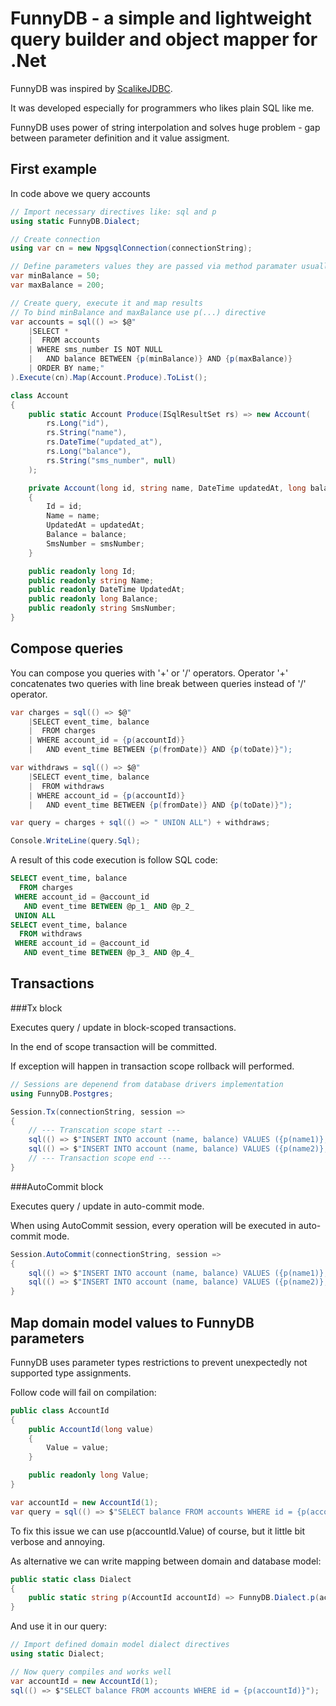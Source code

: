 FunnyDB - a simple and lightweight query builder and object mapper for .Net
===========================================================================

FunnyDB was inspired by [ScalikeJDBC](http://scalikejdbc.org/).

It was developed especially for programmers who likes plain SQL like me.

FunnyDB uses power of string interpolation and solves huge problem - 
gap between parameter definition and it value assigment.

First example
-------------

In code above we query accounts  

```csharp
// Import necessary directives like: sql and p
using static FunnyDB.Dialect;

// Create connection
using var cn = new NpgsqlConnection(connectionString);

// Define parameters values they are passed via method paramater usually
var minBalance = 50;
var maxBalance = 200;

// Create query, execute it and map results
// To bind minBalance and maxBalance use p(...) directive
var accounts = sql(() => $@"
    |SELECT * 
    |  FROM accounts
    | WHERE sms_number IS NOT NULL
    |   AND balance BETWEEN {p(minBalance)} AND {p(maxBalance)} 
    | ORDER BY name;"
).Execute(cn).Map(Account.Produce).ToList();

class Account
{
    public static Account Produce(ISqlResultSet rs) => new Account(
        rs.Long("id"),
        rs.String("name"),
        rs.DateTime("updated_at"),
        rs.Long("balance"),
        rs.String("sms_number", null)
    );

    private Account(long id, string name, DateTime updatedAt, long balance, string smsNumber)
    {
        Id = id;
        Name = name;
        UpdatedAt = updatedAt;
        Balance = balance;
        SmsNumber = smsNumber;
    }

    public readonly long Id;
    public readonly string Name;
    public readonly DateTime UpdatedAt;
    public readonly long Balance;
    public readonly string SmsNumber;
}
```

Compose queries
---------------

You can compose you queries with '+' or '/' operators. 
Operator '+' concatenates two queries with line break between queries instead of '/' operator. 

```csharp
var charges = sql(() => $@"
    |SELECT event_time, balance
    |  FROM charges
    | WHERE account_id = {p(accountId)}
    |   AND event_time BETWEEN {p(fromDate)} AND {p(toDate)}");

var withdraws = sql(() => $@"
    |SELECT event_time, balance
    |  FROM withdraws
    | WHERE account_id = {p(accountId)}
    |   AND event_time BETWEEN {p(fromDate)} AND {p(toDate)}");

var query = charges + sql(() => " UNION ALL") + withdraws;

Console.WriteLine(query.Sql);
```

A result of this code execution is follow SQL code:

```sql
SELECT event_time, balance
  FROM charges
 WHERE account_id = @account_id
   AND event_time BETWEEN @p_1_ AND @p_2_
 UNION ALL
SELECT event_time, balance
  FROM withdraws
 WHERE account_id = @account_id
   AND event_time BETWEEN @p_3_ AND @p_4_
```

Transactions
------------

###Tx block 

Executes query / update in block-scoped transactions.

In the end of scope transaction will be committed.

If exception will happen in transaction scope rollback will performed. 

```csharp
// Sessions are depenend from database drivers implementation
using FunnyDB.Postgres;

Session.Tx(connectionString, session =>
{
    // --- Transcation scope start ---
    sql(() => $"INSERT INTO account (name, balance) VALUES ({p(name1)}, {p(balance1)}, null)".ExecuteNonQuery(session);
    sql(() => $"INSERT INTO account (name, balance) VALUES ({p(name2)}, {p(balance2)}, null)".ExecuteNonQuery(session);
    // --- Transaction scope end ---
}
```

###AutoCommit block

Executes query / update in auto-commit mode.

When using AutoCommit session, every operation will be executed in auto-commit mode.

```csharp
Session.AutoCommit(connectionString, session =>
{
    sql(() => $"INSERT INTO account (name, balance) VALUES ({p(name1)}, {p(balance1)}, null)".ExecuteNonQuery(session); // auto-commit
    sql(() => $"INSERT INTO account (name, balance) VALUES ({p(name2)}, {p(balance2)}, null)".ExecuteNonQuery(session); // auto-commit
}
```

Map domain model values to FunnyDB parameters
---------------------------------------------

FunnyDB uses parameter types restrictions to prevent unexpectedly not supported type assignments.

Follow code will fail on compilation:

```csharp
public class AccountId
{
    public AccountId(long value)
    {
        Value = value;
    }

    public readonly long Value;
}

var accountId = new AccountId(1);
var query = sql(() => $"SELECT balance FROM accounts WHERE id = {p(accountId)}");
```

To fix this issue we can use p(accountId.Value) of course, but it little bit verbose and annoying.

As alternative we can write mapping between domain and database model:

```csharp
public static class Dialect
{
    public static string p(AccountId accountId) => FunnyDB.Dialect.p(accountId.Value);
}
```

And use it in our query:
```csharp
// Import defined domain model dialect directives
using static Dialect;

// Now query compiles and works well
var accountId = new AccountId(1);
sql(() => $"SELECT balance FROM accounts WHERE id = {p(accountId)}");
```
